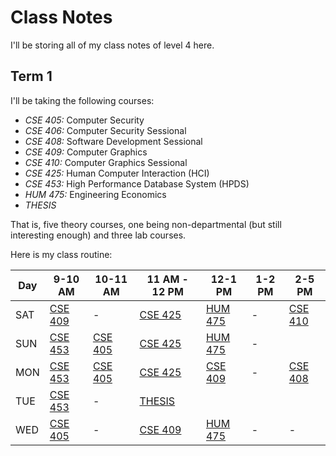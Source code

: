 # Class Notes

I'll be storing all of my class notes of level 4 here.

## Term 1

I'll be taking the following courses:

- _CSE 405:_ Computer Security
- _CSE 406:_ Computer Security Sessional
- _CSE 408:_ Software Development Sessional
- _CSE 409:_ Computer Graphics
- _CSE 410:_ Computer Graphics Sessional
- _CSE 425:_ Human Computer Interaction (HCI)
- _CSE 453:_ High Performance Database System (HPDS)
- _HUM 475:_ Engineering Economics
- _THESIS_

That is, five theory courses, one being non-departmental (but still
interesting enough) and three lab courses.

Here is my class routine:

| Day | 9-10 AM             | 10-11 AM            | 11 AM - 12 PM       | 12-1 PM                     | 1-2 PM | 2-5 PM                  |
| --- | ------------------- | ------------------- | ------------------- | --------------------------- | ------ | ----------------------- |
| SAT | [CSE 409][graphics] | -                   | [CSE 425][hci]      | [HUM 475][economics-nazmul] | -      | [CSE 410][graphics-lab] |
| SUN | [CSE 453][hpds]     | [CSE 405][security] | [CSE 425][hci]      | [HUM 475][economics-rouf]   | -      |                         |
| MON | [CSE 453][hpds]     | [CSE 405][security] | [CSE 425][hci]      | [CSE 409][graphics]         | -      | [CSE 408][dev]          |
| TUE | [CSE 453][hpds]     | -                   | [THESIS][thesis]    |
| WED | [CSE 405][security] | -                   | [CSE 409][graphics] | [HUM 475][economics-nazmul] | -      | -                       |

[security]: https://bdren.zoom.us/j/66620090380?pwd=M1JYRVZnTGtiWFJURUxzTGJyTnYzUT09&fbclid=IwAR2q4XxOAV2_9XVqgwy5otVSXT0mjw0CwBVaql2yAtMaTkOW77a9C6QwZ_Y
[graphics]: https://bdren.zoom.us/j/62457340769?pwd=K3NKa1BHejBlZHBNUGdLNmF4WjlJZz09
[hci]: https://bdren.zoom.us/j/67578331133?pwd=L2M2c2lOeDVBZU9kYUd5RXdqRVBmUT09
[hpds]: https://bdren.zoom.us/j/69610537328?pwd=ejZxbTNlRnVQb2NrRm9veUlkeXo2dz09
[economics-nazmul]: https://colgate.zoom.us/j/93101733729
[economics-rouf]: https://bdren.zoom.us/j/63764288740?pwd=N3l3YklKNXBva0toRVNJWWM5Vk4wUT09
[dev]: https://bdren.zoom.us/j/69515307370?pwd=NXZWSDdTV0NJbGFaOHRmMVdMNzEwdz09
[security-lab]: https://bdren.zoom.us/j/61088184684?pwd=eFpHWVJZNVdMak92UTVpaCtCMDd1Zz09
[graphics-lab]: https://bdren.zoom.us/j/64503775361?pwd=NEV2UWxzc2Y0NzRZa2w0Y3Y5YjgxQT09
[ssa]: https://bdren.zoom.us/j/62026185789
[thesis]: https://bdren.zoom.us/j/62361379486?pwd=SjI2dThrTHNCRFZtcHBtZXkrTTRMUT09

